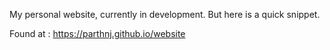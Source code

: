 My personal website, currently in development. But here is a quick snippet. 

Found at : https://parthnj.github.io/website
